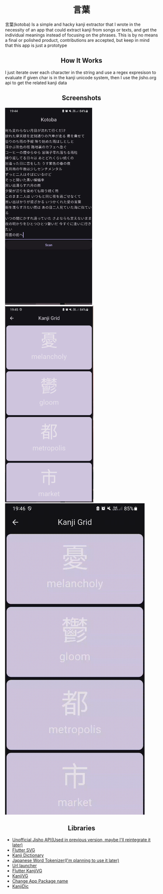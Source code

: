 <h1 style="text-align:center"> 言葉 </h1>

言葉(kotoba) Is a simple and hacky kanji extractor that I wrote in the necessity of
an app that could extract kanji from songs or texts, and get the individual meanings
instead of focusing on the phrases.
This is by no means a final or polished product, contributions are accepted,
but keep in mind that this app is just a prototype

<h2 style="text-align:center"> How It Works </h2>
I just iterate over each character in the string
and use a regex expresison to evaluate if given char is in the kanji unicode system, then I use the jisho.org api to get the related kanji data

<h2 style="text-align:center"> Screenshots </h2>

![Import music lyrics, etc](./readme_assets/screenshot1.png)
![Kanji Grid](./readme_assets/screenshot2.png)
![kanji Stroke Order](readme_assets/screencapture1.gif)


<h2 style="text-align:center"> Libraries </h2>

* [Unofficial Jisho API(Used in previous version, maybe I'll reintegrate it later)](pub.dev/packages/unofficial_jisho_api)
* [Flutter SVG](https://pub.dev/packages/flutter_svg)
* [Kanji Dictionary](https://pub.dev/packages/kanji_dictionary)
* [Japanese Word Tokenizer(I'm planning to use it later)](https://pub.dev/packages/japanese_word_tokenizer)
* [Url launcher](https://pub.dev/packages/url_launcher)
* [Flutter KanjiVG](https://pub.dev/packages/flutter_kanjivg)
* [KanjiVG](https://kanjivg.tagaini.net/)
* [Change App Package name](https://pub.dev/packages/change_app_package_name)
* [KanjiDic](https://www.edrdg.org/wiki/index.php/KANJIDIC_Project)


